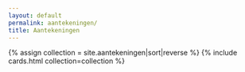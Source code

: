```yaml
---
layout: default
permalink: aantekeningen/
title: Aantekeningen
---
```

{% assign collection = site.aantekeningen|sort|reverse %}
{% include cards.html collection=collection %}